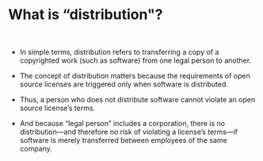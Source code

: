 <!-- #region -->
# What is “distribution"?

<br/>

- In simple terms, distribution refers to transferring a copy of a copyrighted work (such as software) from one legal person to another.


- The concept of distribution matters because the requirements of open source licenses are triggered only when software is distributed.


- Thus, a person who does not distribute software cannot violate an open source license’s terms.



- And because “legal person” includes a corporation, there is no distribution—and therefore no risk of violating a license’s terms—if software is merely transferred between employees of the same company.
<!-- #endregion -->
